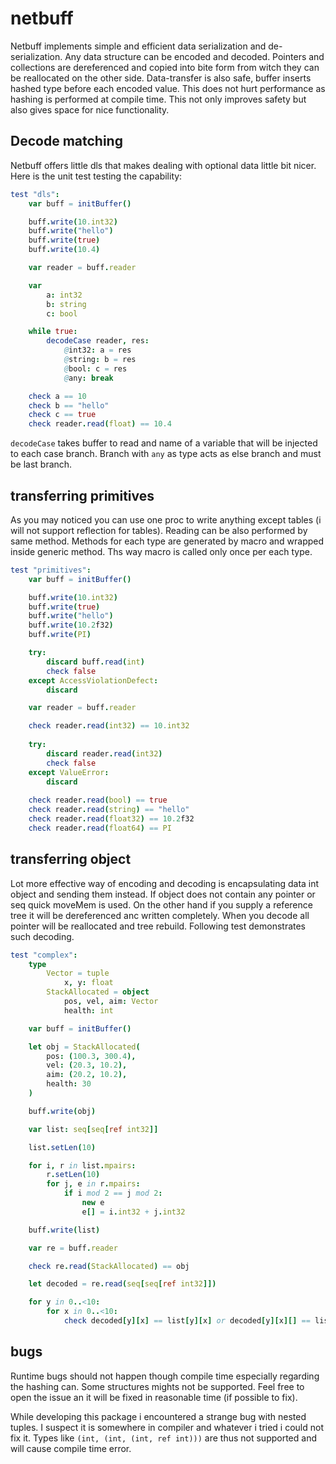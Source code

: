 # netbuff

Netbuff implements simple and efficient data serialization and de-serialization. Any data structure can be encoded and decoded. Pointers and collections are dereferenced and copied into bite form from witch they can be reallocated on the other side. Data-transfer is also safe, buffer inserts hashed type before each encoded value. This does not hurt performance as hashing is performed at compile time. This not only improves safety but also gives space for nice functionality.

## Decode matching

Netbuff offers little dls that makes dealing with optional data little bit nicer. Here is the unit test testing the capability:

```nim
test "dls":
    var buff = initBuffer()

    buff.write(10.int32)
    buff.write("hello")
    buff.write(true)
    buff.write(10.4)

    var reader = buff.reader

    var
        a: int32
        b: string
        c: bool

    while true:
        decodeCase reader, res:
            @int32: a = res
            @string: b = res
            @bool: c = res
            @any: break

    check a == 10
    check b == "hello"
    check c == true
    check reader.read(float) == 10.4
```

`decodeCase` takes buffer to read and name of a variable that will be injected to each case branch. Branch with `any` as type acts as else branch and must be last branch.

## transferring primitives

As you may noticed you can use one proc to write anything except tables (i will not support reflection for tables). Reading can be also performed by same method. Methods for each type are generated by macro and wrapped inside generic method. Ths way macro is called only once per each type. 

```nim
test "primitives":
    var buff = initBuffer()

    buff.write(10.int32)
    buff.write(true)
    buff.write("hello")
    buff.write(10.2f32)
    buff.write(PI)

    try:
        discard buff.read(int)
        check false
    except AccessViolationDefect:
        discard

    var reader = buff.reader

    check reader.read(int32) == 10.int32
    
    try:
        discard reader.read(int32)
        check false
    except ValueError:
        discard
    
    check reader.read(bool) == true
    check reader.read(string) == "hello"
    check reader.read(float32) == 10.2f32
    check reader.read(float64) == PI
```

## transferring object 

Lot more effective way of encoding and decoding is encapsulating data int object and sending them instead. If object does not contain any pointer or seq quick moveMem is used. On the other hand if you supply a reference tree it will be dereferenced anc written completely. When you decode all pointer will be reallocated and tree rebuild. Following test demonstrates such decoding.

```nim
test "complex":
    type 
        Vector = tuple
            x, y: float
        StackAllocated = object
            pos, vel, aim: Vector
            health: int

    var buff = initBuffer()

    let obj = StackAllocated(
        pos: (100.3, 300.4),
        vel: (20.3, 10.2),
        aim: (20.2, 10.2),
        health: 30
    )

    buff.write(obj)

    var list: seq[seq[ref int32]]

    list.setLen(10)

    for i, r in list.mpairs:
        r.setLen(10)
        for j, e in r.mpairs:
            if i mod 2 == j mod 2:
                new e
                e[] = i.int32 + j.int32

    buff.write(list)

    var re = buff.reader

    check re.read(StackAllocated) == obj

    let decoded = re.read(seq[seq[ref int32]])

    for y in 0..<10:
        for x in 0..<10:
            check decoded[y][x] == list[y][x] or decoded[y][x][] == list[y][x][]
```

## bugs

Runtime bugs should not happen though compile time especially regarding the hashing can. Some structures mights not be supported. Feel free to open the issue an it will be fixed in reasonable time (if possible to fix).

While developing this package i encountered a strange bug with nested tuples. I suspect it is somewhere in compiler and whatever i tried i could not fix it. Types like `(int, (int, (int, ref int)))` are thus not supported and will cause compile time error.